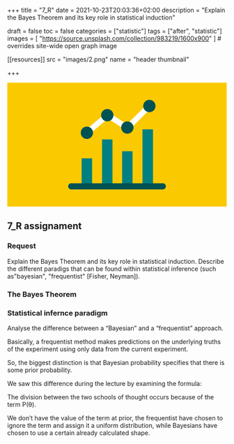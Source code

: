 +++
title = "7_R"
date = 2021-10-23T20:03:36+02:00
description = "Explain the Bayes Theorem and its key role in statistical induction"


draft = false
toc = false
categories = ["statistic"]
tags = ["after", "statistic"]
images = [
  "https://source.unsplash.com/collection/983219/1600x900"
] # overrides site-wide open graph image

[[resources]]
  src = "images/2.png"
  name = "header thumbnail"

+++

![header](images/2.png)

## 7_R assignament

### Request

Explain the Bayes Theorem and its key role in statistical induction. Describe the different paradigs that can be found within statistical inference (such as"bayesian", "frequentist" [Fisher, Neyman]).


### The Bayes Theorem 








### Statistical infernce paradigm
Analyse the difference between a “Bayesian” and a “frequentist” approach.

Basically, a frequentist method makes predictions on the underlying truths of the experiment using only data from the current experiment.


So, the biggest distinction is that Bayesian probability specifies that there is some prior probability.

We saw this difference during the lecture by examining the formula:


The division between the two schools of thought occurs because of the term P(θ).

We don’t have the value of the term at prior, the frequentist have chosen to ignore the term and assign it a uniform distribution, while Bayesians have chosen to use a certain already calculated shape.
